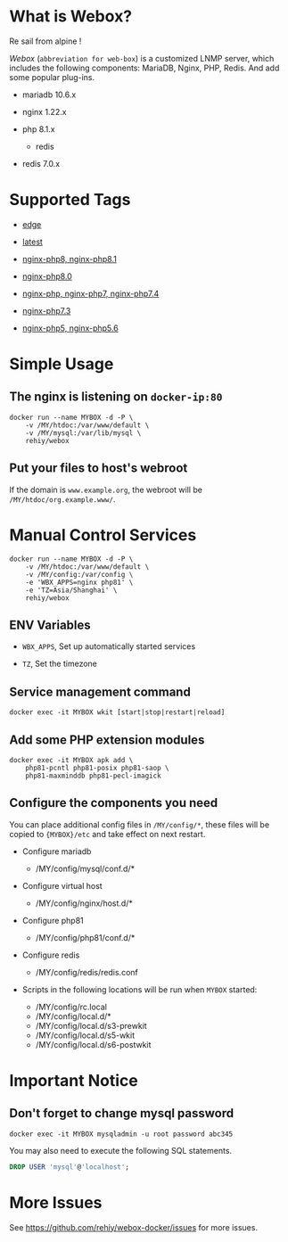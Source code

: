 # What is Webox?

Re sail from alpine !

*Webox* (`abbreviation for web-box`) is a customized LNMP server, which includes the following components: MariaDB, Nginx, PHP, Redis. And add some popular plug-ins.

- mariadb 10.6.x

- nginx 1.22.x

- php 8.1.x

  - redis

- redis 7.0.x

# Supported Tags

- [edge](https://github.com/rehiy/webox-docker/tree/edge)

- [latest](https://github.com/rehiy/webox-docker/tree/master)

- [nginx-php8, nginx-php8.1](https://github.com/rehiy/webox-docker/tree/nginx-php8.1)

- [nginx-php8.0](https://github.com/rehiy/webox-docker/tree/nginx-php8.0)

- [nginx-php, nginx-php7, nginx-php7.4](https://github.com/rehiy/webox-docker/tree/nginx-php7.4)

- [nginx-php7.3](https://github.com/rehiy/webox-docker/tree/nginx-php7.3)

- [nginx-php5, nginx-php5.6](https://github.com/rehiy/webox-docker/tree/nginx-php5.6)

# Simple Usage

## The nginx is listening on `docker-ip:80`

```shell
docker run --name MYBOX -d -P \
    -v /MY/htdoc:/var/www/default \
    -v /MY/mysql:/var/lib/mysql \
    rehiy/webox
```

## Put your files to host's webroot

If the domain is `www.example.org`, the webroot will be `/MY/htdoc/org.example.www/`.

# Manual Control Services

```shell
docker run --name MYBOX -d -P \
    -v /MY/htdoc:/var/www/default \
    -v /MY/config:/var/config \
    -e 'WBX_APPS=nginx php81' \
    -e 'TZ=Asia/Shanghai' \
    rehiy/webox
```

## ENV Variables

- `WBX_APPS`, Set up automatically started services

- `TZ`, Set the timezone

## Service management command

```shell
docker exec -it MYBOX wkit [start|stop|restart|reload]
```

## Add some PHP extension modules

```shell
docker exec -it MYBOX apk add \
    php81-pcntl php81-posix php81-saop \
    php81-maxminddb php81-pecl-imagick
```

## Configure the components you need

You can place additional config files in `/MY/config/*`, these files will be copied to `{MYBOX}/etc` and take effect on next restart.

- Configure mariadb

  - /MY/config/mysql/conf.d/\*

- Configure virtual host

  - /MY/config/nginx/host.d/\*

- Configure php81

  - /MY/config/php81/conf.d/\*

- Configure redis

  - /MY/config/redis/redis.conf

- Scripts in the following locations will be run when `MYBOX` started:

  - /MY/config/rc.local
  - /MY/config/local.d/\*
  - /MY/config/local.d/s3-prewkit
  - /MY/config/local.d/s5-wkit
  - /MY/config/local.d/s6-postwkit

# Important Notice

## Don't forget to change mysql password

```shell
docker exec -it MYBOX mysqladmin -u root password abc345
```

You may also need to execute the following SQL statements.

```sql
DROP USER 'mysql'@'localhost';
```

# More Issues

See https://github.com/rehiy/webox-docker/issues for more issues.
